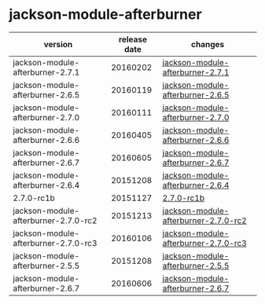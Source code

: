 # jackson-module-afterburner	


|version|release date|changes|
|---|---|---|
|jackson-module-afterburner-2.7.1|20160202|[jackson-module-afterburner-2.7.1](./jackson-module-afterburner-2.7.1-20160202.md)|
|jackson-module-afterburner-2.6.5|20160119|[jackson-module-afterburner-2.6.5](./jackson-module-afterburner-2.6.5-20160119.md)|
|jackson-module-afterburner-2.7.0|20160111|[jackson-module-afterburner-2.7.0](./jackson-module-afterburner-2.7.0-20160111.md)|
|jackson-module-afterburner-2.6.6|20160405|[jackson-module-afterburner-2.6.6](./jackson-module-afterburner-2.6.6-20160405.md)|
|jackson-module-afterburner-2.6.7|20160605|[jackson-module-afterburner-2.6.7](./jackson-module-afterburner-2.6.7-20160605.md)|
|jackson-module-afterburner-2.6.4|20151208|[jackson-module-afterburner-2.6.4](./jackson-module-afterburner-2.6.4-20151208.md)|
|2.7.0-rc1b|20151127|[2.7.0-rc1b](./2.7.0-rc1b-20151127.md)|
|jackson-module-afterburner-2.7.0-rc2|20151213|[jackson-module-afterburner-2.7.0-rc2](./jackson-module-afterburner-2.7.0-rc2-20151213.md)|
|jackson-module-afterburner-2.7.0-rc3|20160106|[jackson-module-afterburner-2.7.0-rc3](./jackson-module-afterburner-2.7.0-rc3-20160106.md)|
|jackson-module-afterburner-2.5.5|20151208|[jackson-module-afterburner-2.5.5](./jackson-module-afterburner-2.5.5-20151208.md)|
|jackson-module-afterburner-2.6.7|20160606|[jackson-module-afterburner-2.6.7](./jackson-module-afterburner-2.6.7-20160606.md)|
